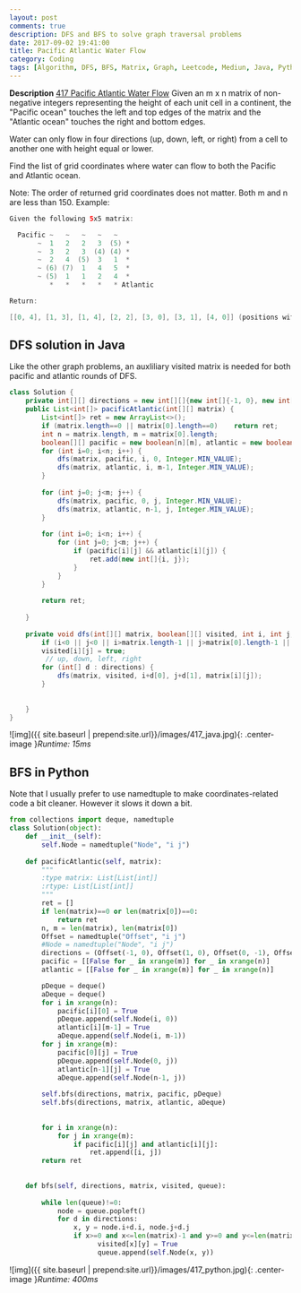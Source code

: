 ```yaml
---
layout: post
comments: true
description: DFS and BFS to solve graph traversal problems
date: 2017-09-02 19:41:00
title: Pacific Atlantic Water Flow
category: Coding
tags: [Algorithm, DFS, BFS, Matrix, Graph, Leetcode, Mediun, Java, Python]
---
```


**Description**
[417 Pacific Atlantic Water Flow](https://leetcode.com/problems/pacific-atlantic-water-flow/description/)
Given an m x n matrix of non-negative integers representing the height of each unit cell in a continent, the "Pacific ocean" touches the left and top edges of the matrix and the "Atlantic ocean" touches the right and bottom edges.

Water can only flow in four directions (up, down, left, or right) from a cell to another one with height equal or lower.

Find the list of grid coordinates where water can flow to both the Pacific and Atlantic ocean.

Note:
The order of returned grid coordinates does not matter.
Both m and n are less than 150.
Example:
```java
Given the following 5x5 matrix:

  Pacific ~   ~   ~   ~   ~ 
       ~  1   2   2   3  (5) *
       ~  3   2   3  (4) (4) *
       ~  2   4  (5)  3   1  *
       ~ (6) (7)  1   4   5  *
       ~ (5)  1   1   2   4  *
          *   *   *   *   * Atlantic

Return:

[[0, 4], [1, 3], [1, 4], [2, 2], [3, 0], [3, 1], [4, 0]] (positions with parentheses in above matrix).
```


## DFS solution in Java
Like the other graph problems, an auxliliary visited matrix is needed for both pacific and atlantic rounds of DFS.


```java
class Solution {
    private int[][] directions = new int[][]{new int[]{-1, 0}, new int[]{1, 0}, new int[]{0, -1}, new int[]{0, 1}};
    public List<int[]> pacificAtlantic(int[][] matrix) {
        List<int[]> ret = new ArrayList<>();
        if (matrix.length==0 || matrix[0].length==0)    return ret;
        int n = matrix.length, m = matrix[0].length;
        boolean[][] pacific = new boolean[n][m], atlantic = new boolean[n][m];
        for (int i=0; i<n; i++) {
            dfs(matrix, pacific, i, 0, Integer.MIN_VALUE);
            dfs(matrix, atlantic, i, m-1, Integer.MIN_VALUE);
        }
        
        for (int j=0; j<m; j++) {
            dfs(matrix, pacific, 0, j, Integer.MIN_VALUE);
            dfs(matrix, atlantic, n-1, j, Integer.MIN_VALUE);
        }
        
        for (int i=0; i<n; i++) {
            for (int j=0; j<m; j++) {
                if (pacific[i][j] && atlantic[i][j]) {
                    ret.add(new int[]{i, j});
                }
            }
        }
        
        return ret;
        
    }
    
    private void dfs(int[][] matrix, boolean[][] visited, int i, int j, int height) {
        if (i<0 || j<0 || i>matrix.length-1 || j>matrix[0].length-1 || visited[i][j] || height>matrix[i][j])  return;
        visited[i][j] = true;
         // up, down, left, right
        for (int[] d : directions) {
            dfs(matrix, visited, i+d[0], j+d[1], matrix[i][j]);
        }
        
        
    }
}

```

![img]({{ site.baseurl | prepend:site.url}}/images/417_java.jpg){: .center-image }*Runtime: 15ms*

## BFS in Python
Note that I usually prefer to use namedtuple to make coordinates-related code a bit cleaner.
However it slows it down a bit.

```python
from collections import deque, namedtuple
class Solution(object):
    def __init__(self):
        self.Node = namedtuple("Node", "i j")
    
    def pacificAtlantic(self, matrix):
        """
        :type matrix: List[List[int]]
        :rtype: List[List[int]]
        """
        ret = []
        if len(matrix)==0 or len(matrix[0])==0:
            return ret
        n, m = len(matrix), len(matrix[0])
        Offset = namedtuple("Offset", "i j")
        #Node = namedtuple("Node", "i j")
        directions = (Offset(-1, 0), Offset(1, 0), Offset(0, -1), Offset(0, 1)) #up, down, left, right
        pacific = [[False for _ in xrange(m)] for _ in xrange(n)]
        atlantic = [[False for _ in xrange(m)] for _ in xrange(n)]

        pDeque = deque()
        aDeque = deque()
        for i in xrange(n):
            pacific[i][0] = True
            pDeque.append(self.Node(i, 0))
            atlantic[i][m-1] = True
            aDeque.append(self.Node(i, m-1))
        for j in xrange(m):
            pacific[0][j] = True
            pDeque.append(self.Node(0, j))
            atlantic[n-1][j] = True
            aDeque.append(self.Node(n-1, j))
        
        self.bfs(directions, matrix, pacific, pDeque)
        self.bfs(directions, matrix, atlantic, aDeque)
      
                          
        for i in xrange(n):
            for j in xrange(m):
                if pacific[i][j] and atlantic[i][j]:
                    ret.append([i, j])
        return ret
                    
          
    def bfs(self, directions, matrix, visited, queue):
        
        while len(queue)!=0:
            node = queue.popleft()
            for d in directions:
                x, y = node.i+d.i, node.j+d.j
                if x>=0 and x<=len(matrix)-1 and y>=0 and y<=len(matrix[0])-1 and not visited[x][y] and matrix[x][y]>=matrix[node.i][node.j]:
                      visited[x][y] = True
                      queue.append(self.Node(x, y))
```

![img]({{ site.baseurl | prepend:site.url}}/images/417_python.jpg){: .center-image }*Runtime: 400ms*


